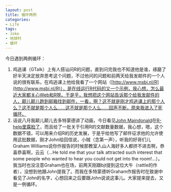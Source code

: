 ```yaml
---
layout: post
title: 循环两例
categories:
- Life
tags:
- Joke
- 地球村
- 循环
---
```


今日遇到两例循环：

1. 鸡逃课（GTalk）上有人搭讪问R的问题，直到问完我也不知道他是谁，琢磨了好半天决定放弃思考这个问题，不过他问的问题和前两天给我发邮件的一个人说的很有联系，在鸡逃课上他给我看了一个网站（[http://www.msbi.nl/R](http://www.msbi.nl/R)），是在线运行R代码的又一个示例，我心想，怎么最近大家都关心Web和R呀。于是乎，我想把这个网站告诉那个给我发邮件的人，颠儿颠儿跑到邮箱找到邮件，一看，啊？这不就是刚才鸡逃课上的那个人么？这不就是那个人么……这不就是那个人么……回声不断，原来我进入了死循环。
1. 话说八月我颠儿颠儿去多特蒙德讲了动画，今日看见[John Maindonald](http://wwwmaths.anu.edu.au/~johnm/)在[R-help里露脸了](https://stat.ethz.ch/pipermail/r-help/2008-October/176188.html)，而且给了一批关于引用R的文献数量数据，我心想，嗯，这个数据不错，可以用来介绍R的历史发展，于是乎给他写了邮件征求他的允许使用这批数据，刚才John给回信说，小贼（念第一声），听我的好哥们儿Graham Williams说你作报告的时候那教室人山人海好多人都挤不进去啊，恭喜恭喜啊，云云（...He told me that your talk attracted such interest that some people who wanted to hear you could not get into the room!...）。我当时也没注意Graham也在场，前两天刚跟bjt提到这位大牛（rattle的作者），没想到他跟John提我了。而我在多特蒙德听Graham作报告时在致谢中看见了John的名字，心想回来之后要跟John说说这事儿。大家提来提去，又是一例循环。
